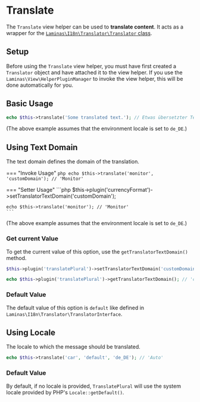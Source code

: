 # Translate

The `Translate` view helper can be used to **translate content**. It acts as a
wrapper for the [`Laminas\I18n\Translator\Translator` class](../translation.md).

## Setup

Before using the `Translate` view helper, you must have first created a
`Translator` object and have attached it to the view helper. If you use the
`Laminas\View\HelperPluginManager` to invoke the view helper, this will be done
automatically for you.

## Basic Usage

```php
echo $this->translate('Some translated text.'); // Etwas übersetzter Text
```

(The above example assumes that the environment locale is set to `de_DE`.)

## Using Text Domain

The text domain defines the domain of the translation.

=== "Invoke Usage"
    ```php
    echo $this->translate('monitor', 'customDomain'); // 'Monitor'
    ```

=== "Setter Usage"
    ```php
    $this->plugin('currencyFormat')->setTranslatorTextDomain('customDomain');
    
    echo $this->translate('monitor'); // 'Monitor'
    ```

(The above example assumes that the environment locale is set to `de_DE`.)

### Get current Value

To get the current value of this option, use the `getTranslatorTextDomain()`
method.

```php
$this->plugin('translatePlural')->setTranslatorTextDomain('customDomain');

echo $this->plugin('translatePlural')->getTranslatorTextDomain(); // 'customDomain'
```

### Default Value

The default value of this option is `default` like defined in
`Laminas\I18n\Translator\TranslatorInterface`.

## Using Locale

The locale to which the message should be translated.

```php
echo $this->translate('car', 'default', 'de_DE'); // 'Auto'
```

### Default Value

By default, if no locale is provided, `TranslatePlural` will use the system
locale provided by PHP's `Locale::getDefault()`.
